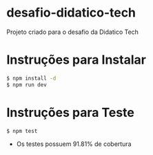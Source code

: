 # desafio-didatico-tech

Projeto criado para o desafio da Didatico Tech

# Instruções para Instalar
```sh
$ npm install -d
$ npm run dev
```

# Instruções para Teste

```sh
$ npm test
```
- Os testes possuem 91.81% de cobertura

